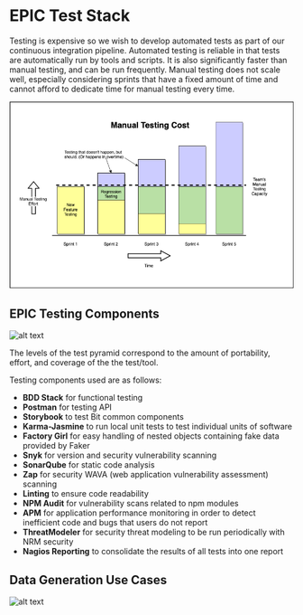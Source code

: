 # EPIC Test Stack

Testing is expensive so we wish to develop automated tests as part of our continuous integration pipeline. Automated testing is reliable in that tests are automatically run by tools and scripts. It is also significantly faster than manual testing, and can be run frequently. Manual testing does not scale well, especially considering sprints that have a fixed amount of time and cannot afford to dedicate time for manual testing every time.

![alt text](images/manual_testing_scaling_costs.png "Cost of Manual Testing")

## EPIC Testing Components

![alt text](images/epic_test_stack.png "Epic Testing Pyramind")

The levels of the test pyramid correspond to the amount of  portability, effort, and coverage of the the test/tool.

Testing components used are as follows:

* **BDD Stack** for functional testing
* **Postman** for testing API
* **Storybook** to test Bit common components
* **Karma-Jasmine** to run local unit tests to test individual units of software
* **Factory Girl** for easy handling of nested objects containing fake data provided by Faker
* **Snyk** for version and security vulnerability scanning
* **SonarQube** for static code analysis
* **Zap** for security WAVA (web application vulnerability assessment) scanning
* **Linting** to ensure code readability
* **NPM Audit** for vulnerability scans related to npm modules
* **APM** for application performance monitoring in order to detect inefficient code and bugs that users do not report
* **ThreatModeler** for security threat modeling to be run periodically with NRM security
* **Nagios Reporting** to consolidate the results of all tests into one report

## Data Generation Use Cases

![alt text](images/epic_data_generation.png "Epic Data Generation Use Cases")
